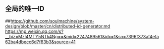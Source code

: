 ## 全局的唯一ID

##https://github.com/soulmachine/system-design/blob/master/cn/distributed-id-generator.md
https://mp.weixin.qq.com/s?__biz=MzI4MTY5NTk4Ng==&mid=2247489561&idx=1&sn=7396f373af4efa62ba4dbecc6d7f83b3&source=41